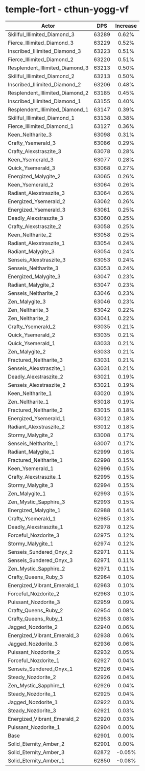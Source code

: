 # temple-fort - cthun-yogg-vf
| Actor | DPS | Increase |
|---|:---:|:---:|
|Skillful_Illimited_Diamond_3|63289|0.62%|
|Fierce_Illimited_Diamond_3|63229|0.52%|
|Inscribed_Illimited_Diamond_3|63223|0.51%|
|Fierce_Illimited_Diamond_2|63220|0.51%|
|Resplendent_Illimited_Diamond_3|63213|0.50%|
|Skillful_Illimited_Diamond_2|63213|0.50%|
|Inscribed_Illimited_Diamond_2|63206|0.48%|
|Resplendent_Illimited_Diamond_2|63185|0.45%|
|Inscribed_Illimited_Diamond_1|63155|0.40%|
|Resplendent_Illimited_Diamond_1|63147|0.39%|
|Skillful_Illimited_Diamond_1|63138|0.38%|
|Fierce_Illimited_Diamond_1|63127|0.36%|
|Keen_Neltharite_3|63098|0.31%|
|Crafty_Ysemerald_3|63086|0.29%|
|Crafty_Alexstraszite_3|63078|0.28%|
|Keen_Ysemerald_3|63077|0.28%|
|Quick_Ysemerald_3|63068|0.27%|
|Energized_Malygite_2|63065|0.26%|
|Keen_Ysemerald_2|63064|0.26%|
|Radiant_Alexstraszite_3|63064|0.26%|
|Energized_Ysemerald_2|63062|0.26%|
|Energized_Ysemerald_3|63061|0.25%|
|Deadly_Alexstraszite_3|63060|0.25%|
|Crafty_Alexstraszite_2|63058|0.25%|
|Keen_Neltharite_2|63058|0.25%|
|Radiant_Alexstraszite_1|63054|0.24%|
|Radiant_Malygite_3|63054|0.24%|
|Senseis_Alexstraszite_3|63053|0.24%|
|Senseis_Neltharite_3|63053|0.24%|
|Energized_Malygite_3|63047|0.23%|
|Radiant_Malygite_2|63047|0.23%|
|Senseis_Neltharite_2|63046|0.23%|
|Zen_Malygite_3|63046|0.23%|
|Zen_Neltharite_3|63042|0.22%|
|Zen_Neltharite_2|63041|0.22%|
|Crafty_Ysemerald_2|63035|0.21%|
|Quick_Ysemerald_2|63035|0.21%|
|Quick_Ysemerald_1|63033|0.21%|
|Zen_Malygite_2|63033|0.21%|
|Fractured_Neltharite_3|63031|0.21%|
|Senseis_Alexstraszite_1|63031|0.21%|
|Deadly_Alexstraszite_2|63021|0.19%|
|Senseis_Alexstraszite_2|63021|0.19%|
|Keen_Neltharite_1|63020|0.19%|
|Zen_Neltharite_1|63018|0.19%|
|Fractured_Neltharite_2|63015|0.18%|
|Energized_Ysemerald_1|63012|0.18%|
|Radiant_Alexstraszite_2|63012|0.18%|
|Stormy_Malygite_2|63008|0.17%|
|Senseis_Neltharite_1|63007|0.17%|
|Radiant_Malygite_1|62999|0.16%|
|Fractured_Neltharite_1|62998|0.15%|
|Keen_Ysemerald_1|62996|0.15%|
|Crafty_Alexstraszite_1|62995|0.15%|
|Stormy_Malygite_3|62994|0.15%|
|Zen_Malygite_1|62993|0.15%|
|Zen_Mystic_Sapphire_3|62993|0.15%|
|Energized_Malygite_1|62988|0.14%|
|Crafty_Ysemerald_1|62985|0.13%|
|Deadly_Alexstraszite_1|62978|0.12%|
|Forceful_Nozdorite_3|62975|0.12%|
|Stormy_Malygite_1|62974|0.12%|
|Senseis_Sundered_Onyx_2|62971|0.11%|
|Senseis_Sundered_Onyx_3|62971|0.11%|
|Zen_Mystic_Sapphire_2|62971|0.11%|
|Crafty_Queens_Ruby_3|62964|0.10%|
|Energized_Vibrant_Emerald_1|62963|0.10%|
|Forceful_Nozdorite_2|62963|0.10%|
|Puissant_Nozdorite_3|62959|0.09%|
|Crafty_Queens_Ruby_2|62954|0.08%|
|Crafty_Queens_Ruby_1|62953|0.08%|
|Jagged_Nozdorite_2|62940|0.06%|
|Energized_Vibrant_Emerald_3|62938|0.06%|
|Jagged_Nozdorite_3|62936|0.06%|
|Puissant_Nozdorite_2|62932|0.05%|
|Forceful_Nozdorite_1|62927|0.04%|
|Senseis_Sundered_Onyx_1|62926|0.04%|
|Steady_Nozdorite_2|62926|0.04%|
|Zen_Mystic_Sapphire_1|62926|0.04%|
|Steady_Nozdorite_1|62925|0.04%|
|Jagged_Nozdorite_1|62922|0.03%|
|Steady_Nozdorite_3|62921|0.03%|
|Energized_Vibrant_Emerald_2|62920|0.03%|
|Puissant_Nozdorite_1|62904|0.00%|
|Base|62901|0.00%|
|Solid_Eternity_Amber_2|62901|0.00%|
|Solid_Eternity_Amber_3|62872|-0.05%|
|Solid_Eternity_Amber_1|62850|-0.08%|
